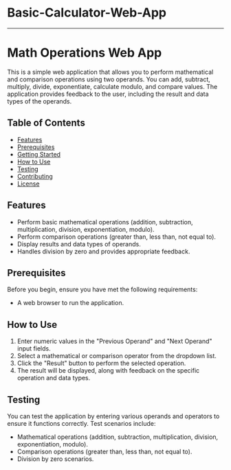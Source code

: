 # Basic-Calculator-Web-App


---

# Math Operations Web App

This is a simple web application that allows you to perform mathematical and comparison operations using two operands. You can add, subtract, multiply, divide, exponentiate, calculate modulo, and compare values. The application provides feedback to the user, including the result and data types of the operands.

## Table of Contents

- [Features](#features)
- [Prerequisites](#prerequisites)
- [Getting Started](#getting-started)
- [How to Use](#how-to-use)
- [Testing](#testing)
- [Contributing](#contributing)
- [License](#license)

## Features

- Perform basic mathematical operations (addition, subtraction, multiplication, division, exponentiation, modulo).
- Perform comparison operations (greater than, less than, not equal to).
- Display results and data types of operands.
- Handles division by zero and provides appropriate feedback.

## Prerequisites

Before you begin, ensure you have met the following requirements:

- A web browser to run the application.

## How to Use

1. Enter numeric values in the "Previous Operand" and "Next Operand" input fields.
2. Select a mathematical or comparison operator from the dropdown list.
3. Click the "Result" button to perform the selected operation.
4. The result will be displayed, along with feedback on the specific operation and data types.

## Testing

You can test the application by entering various operands and operators to ensure it functions correctly. Test scenarios include:

- Mathematical operations (addition, subtraction, multiplication, division, exponentiation, modulo).
- Comparison operations (greater than, less than, not equal to).
- Division by zero scenarios.


